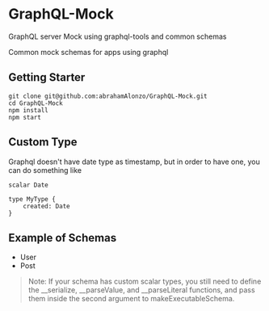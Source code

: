 # GraphQL-Mock
GraphQL server Mock using graphql-tools and common schemas

Common mock schemas for apps using graphql

## Getting Starter
```shell
git clone git@github.com:abrahamAlonzo/GraphQL-Mock.git
cd GraphQL-Mock
npm install
npm start
```

## Custom Type

Graphql doesn't have date type as timestamp, but in order to have one, you can do something like

```
scalar Date

type MyType {
    created: Date
}
```
## Example of Schemas

- User
- Post

>Note: If your schema has custom scalar types, you still need to define the __serialize, __parseValue, and __parseLiteral functions, and pass them inside the second argument to makeExecutableSchema.


